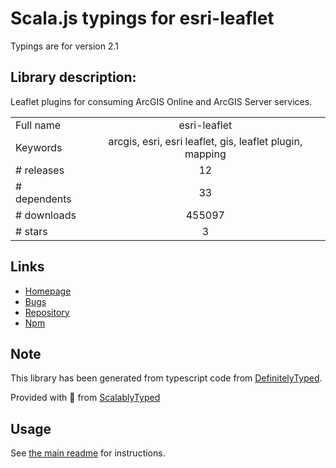 
# Scala.js typings for esri-leaflet

Typings are for version 2.1

## Library description:
Leaflet plugins for consuming ArcGIS Online and ArcGIS Server services.

|                    |                 |
| ------------------ | :-------------: |
| Full name          | esri-leaflet |
| Keywords           | arcgis, esri, esri leaflet, gis, leaflet plugin, mapping |
| # releases         | 12 |
| # dependents       | 33 |
| # downloads        | 455097 |
| # stars            | 3 |

## Links
- [Homepage](http://esri.github.io/esri-leaflet)
- [Bugs](https://github.com/esri/esri-leaflet/issues)
- [Repository](https://github.com/Esri/esri-leaflet)
- [Npm](https://www.npmjs.com/package/esri-leaflet)
    


## Note
This library has been generated from typescript code from [DefinitelyTyped](https://definitelytyped.org).

Provided with :purple_heart: from [ScalablyTyped](https://github.com/oyvindberg/ScalablyTyped)

## Usage
See [the main readme](../../readme.md) for instructions.


